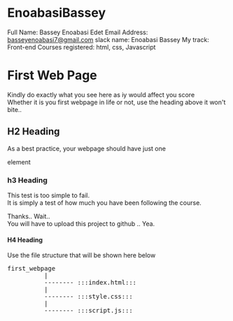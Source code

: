 # EnoabasiBassey
Full Name: Bassey Enoabasi Edet
Email Address: basseyenoabasi7@gmail.com
slack name: Enoabasi Bassey
My track: Front-end
Courses registered: html, css, Javascript

<!DOCTYPE html>
<html>
<head>
<title>First Web Page</title>
</head>
<body>
<h1>First Web Page</h1>
<p>Kindly do exactly what you see here as iy would affect you score<br/>
Whether it is you first webpage in life or not, use the heading above it won't bite..</p>
<h2> H2 Heading</h2>
<p>As a best practice, your webpage should have just one</p><p></p> element </p>
<h3>h3 Heading</h3>
<p> This test is too simple to fail.<br/>
It is simply a test of how much you have been following the course. </p>
<p>Thanks.. Wait..<br/>
    You will have to upload this project to github .. Yea.</p>

<h4>H4 Heading </h4>
<p>Use the file structure that will be shown here below</p>
<pre>first_webpage
          |
          -------- :::index.html:::
          |
          -------- :::style.css:::
          |
          -------- :::script.js:::
</pre>
</body>
</html>
